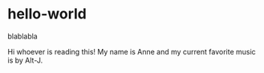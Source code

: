 # hello-world
blablabla

Hi whoever is reading this! My name is Anne and my current favorite music is by Alt-J.
